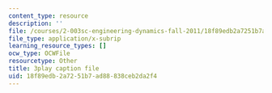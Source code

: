 ```yaml
---
content_type: resource
description: ''
file: /courses/2-003sc-engineering-dynamics-fall-2011/18f89edb2a7251b7ad88838ceb2da2f4_9CPA6WG6mRo.vtt
file_type: application/x-subrip
learning_resource_types: []
ocw_type: OCWFile
resourcetype: Other
title: 3play caption file
uid: 18f89edb-2a72-51b7-ad88-838ceb2da2f4
---
```

